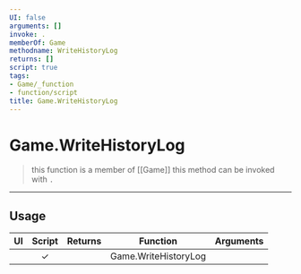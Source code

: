 ```yaml
---
UI: false
arguments: []
invoke: .
memberOf: Game
methodname: WriteHistoryLog
returns: []
script: true
tags:
- Game/_function
- function/script
title: Game.WriteHistoryLog
---
```

# Game.WriteHistoryLog
> this function is a member of [[Game]]
> this method can be invoked with `.`
-----
## Usage
|  UI | Script | Returns | Function | Arguments |
|:---:|:------:|-------:|:--------:|:---------|
| |✓||Game.WriteHistoryLog||
